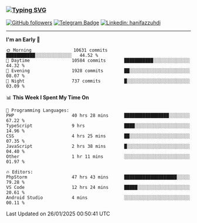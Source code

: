 ### [![Typing SVG](https://readme-typing-svg.herokuapp.com?font=lato&size=22&lines=Hi+There+👋)](https://git.io/typing-svg) 

[![GitHub followers](https://img.shields.io/github/followers/hanifazzuhdi?label=Follow&style=social)](https://github.com/hanifazzuhdi/?tab=follow) 
[![Telegram Badge](https://img.shields.io/badge/-hanif0198-blue?style=social&logo=telegram&link=https://www.t.me/hanif0198/)](https://www.t.me/hanif0198/) 
[![Linkedin: hanifazzuhdi](https://img.shields.io/badge/-hanifazzuhdi-blue?style=flat-square&logo=Linkedin&logoColor=white&link=https://www.linkedin.com/in/hanif-az-zuhdi-69688019b/)](https://www.linkedin.com/in/hanif-az-zuhdi-69688019b/) 

<hr/>

<!--START_SECTION:waka-->
**I'm an Early 🐤** 

```text
🌞 Morning                10631 commits       ███████████░░░░░░░░░░░░░░   44.52 % 
🌆 Daytime                10584 commits       ███████████░░░░░░░░░░░░░░   44.32 % 
🌃 Evening                1928 commits        ██░░░░░░░░░░░░░░░░░░░░░░░   08.07 % 
🌙 Night                  737 commits         █░░░░░░░░░░░░░░░░░░░░░░░░   03.09 % 
```


📊 **This Week I Spent My Time On** 

```text
💬 Programming Languages: 
PHP                      40 hrs 28 mins      █████████████████░░░░░░░░   67.22 % 
TypeScript               9 hrs               ████░░░░░░░░░░░░░░░░░░░░░   14.96 % 
CSS                      4 hrs 25 mins       ██░░░░░░░░░░░░░░░░░░░░░░░   07.35 % 
JavaScript               2 hrs 38 mins       █░░░░░░░░░░░░░░░░░░░░░░░░   04.40 % 
Other                    1 hr 11 mins        ░░░░░░░░░░░░░░░░░░░░░░░░░   01.97 % 

🔥 Editors: 
PhpStorm                 47 hrs 43 mins      ████████████████████░░░░░   79.28 % 
VS Code                  12 hrs 24 mins      █████░░░░░░░░░░░░░░░░░░░░   20.61 % 
Android Studio           4 mins              ░░░░░░░░░░░░░░░░░░░░░░░░░   00.11 % 
```


 Last Updated on 26/01/2025 00:50:41 UTC
<!--END_SECTION:waka-->
